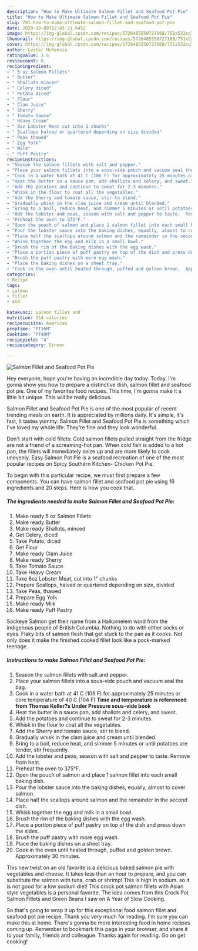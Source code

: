 ```yaml
---
description: "How to Make Ultimate Salmon Fillet and Seafood Pot Pie"
title: "How to Make Ultimate Salmon Fillet and Seafood Pot Pie"
slug: 781-how-to-make-ultimate-salmon-fillet-and-seafood-pot-pie
date: 2020-10-09T12:43:21.645Z
image: https://img-global.cpcdn.com/recipes/5726485550727168/751x532cq70/salmon-fillet-and-seafood-pot-pie-recipe-main-photo.jpg
thumbnail: https://img-global.cpcdn.com/recipes/5726485550727168/751x532cq70/salmon-fillet-and-seafood-pot-pie-recipe-main-photo.jpg
cover: https://img-global.cpcdn.com/recipes/5726485550727168/751x532cq70/salmon-fillet-and-seafood-pot-pie-recipe-main-photo.jpg
author: Lester McKenzie
ratingvalue: 3.6
reviewcount: 6
recipeingredient:
- " 5 oz Salmon Fillets"
- " Butter"
- " Shallots minced"
- " Celery diced"
- " Potato diced"
- " Flour"
- " Clam Juice"
- " Sherry"
- " Tomato Sauce"
- " Heavy Cream"
- " 8oz Lobster Meat cut into 1 chunks"
- " Scallops halved or quartered depending on size divided"
- " Peas thawed"
- " Egg Yolk"
- " Milk"
- " Puff Pastry"
recipeinstructions:
- "Season the salmon fillets with salt and pepper."
- "Place your salmon fillets into a sous-vide pouch and vacuum seal the bag."
- "Cook in a water bath at 41 C (106 F) for approximately 25 minutes or core temperature of 40 C (104 F)  **Time and temperature is referenced from Thomas Keller?s Under Pressure sous-vide book**"
- "Heat the butter in a sauce pan, add shallots and celery, and sweat."
- "Add the potatoes and continue to sweat for 2-3 minutes."
- "Whisk in the flour to coat all the vegetables."
- "Add the Sherry and tomato sauce, stir to blend."
- "Gradually whisk in the clam juice and cream until blended."
- "Bring to a boil, reduce heat, and simmer 5 minutes or until potatoes are tender, stir frequently."
- "Add the lobster and peas, season with salt and pepper to taste.  Remove from heat."
- "Preheat the oven to 375°F."
- "Open the pouch of salmon and place 1 salmon fillet into each small baking dish."
- "Pour the lobster sauce into the baking dishes, equally, almost to cover salmon."
- "Place half the scallops around salmon and the remainder in the second dish."
- "Whisk together the egg and milk in a small bowl."
- "Brush the rim of the baking dishes with the egg wash."
- "Place a portion piece of puff pastry on top of the dish and press down the sides."
- "Brush the puff pastry with more egg wash."
- "Place the baking dishes on a sheet tray."
- "Cook in the oven until heated through, puffed and golden brown.  Approximately 30 minutes."
categories:
- Recipe
tags:
- salmon
- fillet
- and

katakunci: salmon fillet and 
nutrition: 214 calories
recipecuisine: American
preptime: "PT16M"
cooktime: "PT48M"
recipeyield: "4"
recipecategory: Dinner

---
```



![Salmon Fillet and Seafood Pot Pie](https://img-global.cpcdn.com/recipes/5726485550727168/751x532cq70/salmon-fillet-and-seafood-pot-pie-recipe-main-photo.jpg)

Hey everyone, hope you're having an incredible day today. Today, I'm gonna show you how to prepare a distinctive dish, salmon fillet and seafood pot pie. One of my favorites food recipes. This time, I'm gonna make it a little bit unique. This will be really delicious.

Salmon Fillet and Seafood Pot Pie is one of the most popular of recent trending meals on earth. It is appreciated by millions daily. It's simple, it's fast, it tastes yummy. Salmon Fillet and Seafood Pot Pie is something which I've loved my whole life. They're fine and they look wonderful.

Don&#39;t start with cold fillets: Cold salmon fillets pulled straight from the fridge are not a friend of a screaming-hot pan. When cold fish is added to a hot pan, the fillets will immediately seize up and are more likely to cook unevenly. Easy Salmon Pot Pie is a seafood recreation of one of the most popular recipes on Spicy Southern Kitchen- Chicken Pot Pie.


To begin with this particular recipe, we must first prepare a few components. You can have salmon fillet and seafood pot pie using 16 ingredients and 20 steps. Here is how you cook that.

<!--inarticleads1-->

##### The ingredients needed to make Salmon Fillet and Seafood Pot Pie:

1. Make ready  5 oz Salmon Fillets
1. Make ready  Butter
1. Make ready  Shallots, minced
1. Get  Celery, diced
1. Take  Potato, diced
1. Get  Flour
1. Make ready  Clam Juice
1. Make ready  Sherry
1. Take  Tomato Sauce
1. Take  Heavy Cream
1. Take  8oz Lobster Meat, cut into 1&#34; chunks
1. Prepare  Scallops, halved or quartered depending on size, divided
1. Take  Peas, thawed
1. Prepare  Egg Yolk
1. Make ready  Milk
1. Make ready  Puff Pastry


Sockeye Salmon get their name from a Halkomelem word from the indigenous people of British Columbia. Nothing to do with either socks or eyes. Flaky bits of salmon flesh that get stuck to the pan as it cooks. Not only does it make the finished cooked fillet look like a pock-marked teenage. 

<!--inarticleads2-->

##### Instructions to make Salmon Fillet and Seafood Pot Pie:

1. Season the salmon fillets with salt and pepper.
1. Place your salmon fillets into a sous-vide pouch and vacuum seal the bag.
1. Cook in a water bath at 41 C (106 F) for approximately 25 minutes or core temperature of 40 C (104 F)  **Time and temperature is referenced from Thomas Keller?s Under Pressure sous-vide book**
1. Heat the butter in a sauce pan, add shallots and celery, and sweat.
1. Add the potatoes and continue to sweat for 2-3 minutes.
1. Whisk in the flour to coat all the vegetables.
1. Add the Sherry and tomato sauce, stir to blend.
1. Gradually whisk in the clam juice and cream until blended.
1. Bring to a boil, reduce heat, and simmer 5 minutes or until potatoes are tender, stir frequently.
1. Add the lobster and peas, season with salt and pepper to taste.  Remove from heat.
1. Preheat the oven to 375°F.
1. Open the pouch of salmon and place 1 salmon fillet into each small baking dish.
1. Pour the lobster sauce into the baking dishes, equally, almost to cover salmon.
1. Place half the scallops around salmon and the remainder in the second dish.
1. Whisk together the egg and milk in a small bowl.
1. Brush the rim of the baking dishes with the egg wash.
1. Place a portion piece of puff pastry on top of the dish and press down the sides.
1. Brush the puff pastry with more egg wash.
1. Place the baking dishes on a sheet tray.
1. Cook in the oven until heated through, puffed and golden brown.  Approximately 30 minutes.


This new twist on an old favorite is a delicious baked salmon pie with vegetables and cheese. It takes less than an hour to prepare, and you can substitute the salmon with tuna, crab or shrimp! This is high in sodium. so it is not good for a low sodium diet! This crock pot salmon fillets with Asian style vegetables is a personal favorite. The idea comes from this Crock Pot Salmon Fillets and Green Beans I saw on A Year of Slow Cooking. 

So that's going to wrap it up for this exceptional food salmon fillet and seafood pot pie recipe. Thank you very much for reading. I'm sure you can make this at home. There's gonna be more interesting food in home recipes coming up. Remember to bookmark this page in your browser, and share it to your family, friends and colleague. Thanks again for reading. Go on get cooking!
